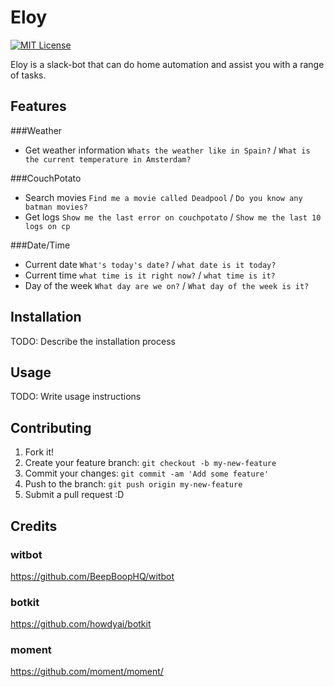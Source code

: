 # Eloy
[![MIT License][license-image]][license-url]

Eloy is a slack-bot that can do home automation and assist you with a range of tasks.

## Features

###Weather
  - Get weather information
    `Whats the weather like in Spain?` / `What is the current temperature in Amsterdam?`

###CouchPotato
  - Search movies
    `Find me a movie called Deadpool` / `Do you know any batman movies?`
  - Get logs 
    `Show me the last error on couchpotato` / `Show me the last 10 logs on cp`

###Date/Time
  - Current date
    `What's today's date?` / `what date is it today?`
  - Current time
    `what time is it right now?` / `what time is it?`
  - Day of the week
    `What day are we on?` / `What day of the week is it?`

## Installation
TODO: Describe the installation process
## Usage
TODO: Write usage instructions
## Contributing
1. Fork it!
2. Create your feature branch: `git checkout -b my-new-feature`
3. Commit your changes: `git commit -am 'Add some feature'`
4. Push to the branch: `git push origin my-new-feature`
5. Submit a pull request :D

## Credits

### witbot
https://github.com/BeepBoopHQ/witbot

### botkit
https://github.com/howdyai/botkit

### moment
https://github.com/moment/moment/

[license-image]: http://img.shields.io/badge/license-MIT-blue.svg?style=flat
[license-url]: LICENSE
